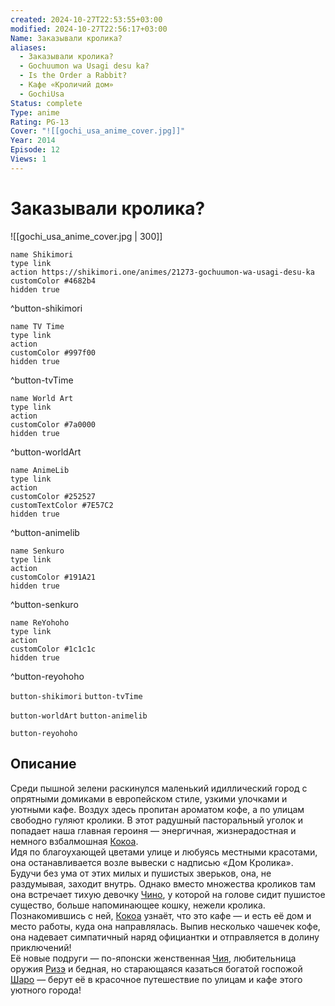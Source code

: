 ```yaml
---
created: 2024-10-27T22:53:55+03:00
modified: 2024-10-27T22:56:17+03:00
Name: Заказывали кролика?
aliases:
  - Заказывали кролика?
  - Gochuumon wa Usagi desu ka?
  - Is the Order a Rabbit?
  - Кафе «Кроличий дом»
  - GochiUsa
Status: complete
Type: anime
Rating: PG-13
Cover: "![[gochi_usa_anime_cover.jpg]]"
Year: 2014
Episode: 12
Views: 1
---
```


# Заказывали кролика?

![[gochi_usa_anime_cover.jpg | 300]]

```button
name Shikimori
type link
action https://shikimori.one/animes/21273-gochuumon-wa-usagi-desu-ka
customColor #4682b4
hidden true
```
^button-shikimori

```button
name TV Time
type link
action 
customColor #997f00
hidden true
```
^button-tvTime

```button
name World Art
type link
action 
customColor #7a0000
hidden true
```
^button-worldArt

```button
name AnimeLib
type link
action 
customColor #252527
customTextColor #7E57C2
hidden true
```
^button-animelib

```button
name Senkuro
type link
action 
customColor #191A21
hidden true
```
^button-senkuro

```button
name ReYohoho
type link
action 
customColor #1c1c1c
hidden true
```
^button-reyohoho



`button-shikimori` `button-tvTime`

`button-worldArt` `button-animelib`

`button-reyohoho`

## Описание

Среди пышной зелени раскинулся маленький идиллический город с опрятными домиками в европейском стиле, узкими улочками и уютными кафе. Воздух здесь пропитан ароматом кофе, а по улицам свободно гуляют кролики. В этот радушный пасторальный уголок и попадает наша главная героиня — энергичная, жизнерадостная и немного взбалмошная [Кокоа](https://shikimori.one/characters/84491-kokoa-hoto).   
Идя по благоухающей цветами улице и любуясь местными красотами, она останавливается возле вывески с надписью «Дом Кролика». Будучи без ума от этих милых и пушистых зверьков, она, не раздумывая, заходит внутрь. Однако вместо множества кроликов там она встречает тихую девочку [Чино](https://shikimori.one/characters/94941-chino-kafuu), у которой на голове сидит пушистое существо, больше напоминающее кошку, нежели кролика.  
Познакомившись с ней, [Кокоа](https://shikimori.one/characters/84491-kokoa-hoto) узнаёт, что это кафе — и есть её дом и место работы, куда она направлялась. Выпив несколько чашечек кофе, она надевает симпатичный наряд официантки и отправляется в долину приключений!  
Её новые подруги — по-японски женственная [Чия](https://shikimori.one/characters/94945-chiya-ujimatsu), любительница оружия [Ризэ](https://shikimori.one/characters/94943-rize-tedeza) и бедная, но старающаяся казаться богатой госпожой [Шаро](https://shikimori.one/characters/94947-sharo-kirima) — берут её в красочное путешествие по улицам и кафе этого уютного города!
